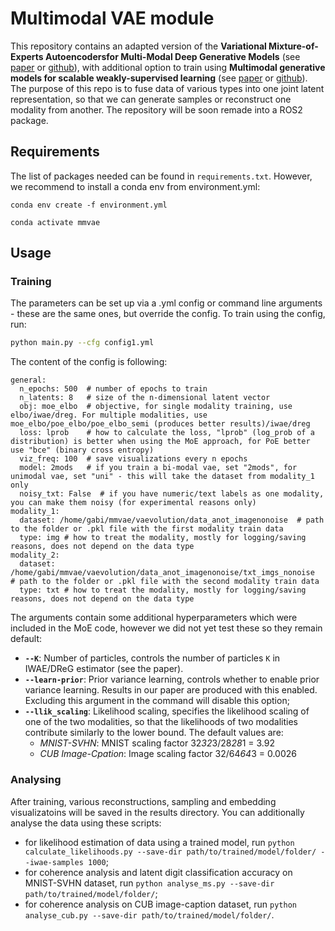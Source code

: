 # Multimodal VAE module
This repository contains an adapted version of the **Variational Mixture-of-Experts Autoencodersfor Multi-Modal Deep Generative Models** (see [paper](https://arxiv.org/pdf/1911.03393.pdf) or [github](https://github.com/iffsid/mmvae)), with additional option to train using **Multimodal generative models for scalable weakly-supervised learning** (see [paper](https://arxiv.org/pdf/1802.05335.pdf) or [github](https://github.com/mhw32/multimodal-vae-public)). The purpose of this repo is to fuse data of various types into one joint latent representation, so that we can generate samples or reconstruct one modality from another. The repository will be soon remade into a ROS2 package.

## Requirements
The list of packages needed can be found in `requirements.txt`. However, we recommend to install a conda env from environment.yml:


`conda env create -f environment.yml`

`conda activate mmvae`



## Usage

### Training

The parameters can be set up via a .yml config or command line arguments - these are the same ones, but override the config. To train using the config, run:


```bash
python main.py --cfg config1.yml

```


The content of the config is following:
```
general:
  n_epochs: 500  # number of epochs to train
  n_latents: 8   # size of the n-dimensional latent vector
  obj: moe_elbo  # objective, for single modality training, use elbo/iwae/dreg. For multiple modalities, use moe_elbo/poe_elbo/poe_elbo_semi (produces better results)/iwae/dreg
  loss: lprob    # how to calculate the loss, "lprob" (log_prob of a distribution) is better when using the MoE approach, for PoE better use "bce" (binary cross entropy)
  viz_freq: 100  # save visualizations every n epochs
  model: 2mods   # if you train a bi-modal vae, set "2mods", for unimodal vae, set "uni" - this will take the dataset from modality_1 only
  noisy_txt: False  # if you have numeric/text labels as one modality, you can make them noisy (for experimental reasons only)
modality_1:
  dataset: /home/gabi/mmvae/vaevolution/data_anot_imagenonoise  # path to the folder or .pkl file with the first modality train data
  type: img # how to treat the modality, mostly for logging/saving reasons, does not depend on the data type
modality_2:
  dataset: /home/gabi/mmvae/vaevolution/data_anot_imagenonoise/txt_imgs_nonoise  # path to the folder or .pkl file with the second modality train data
  type: txt # how to treat the modality, mostly for logging/saving reasons, does not depend on the data type
```

The arguments contain some additional hyperparameters which were included in the MoE code, however we did not yet test these so they remain default:

- **`--K`**: Number of particles, controls the number of particles `K` in IWAE/DReG estimator (see the paper).
- **`--learn-prior`**: Prior variance learning, controls whether to enable prior variance learning. Results in our paper are produced with this enabled. Excluding this argument in the command will disable this option;
- **`--llik_scaling`**: Likelihood scaling, specifies the likelihood scaling of one of the two modalities, so that the likelihoods of two modalities contribute similarly to the lower bound. The default values are: 
    - _MNIST-SVHN_: MNIST scaling factor 32*32*3/28*28*1 = 3.92
    - _CUB Image-Cpation_: Image scaling factor 32/64*64*3 = 0.0026


### Analysing
After training, various reconstructions, sampling and embedding visualizatoins will be saved in the results directory. You can additionally analyse the data using these scripts:

- for likelihood estimation of data using a trained model, run `python calculate_likelihoods.py --save-dir path/to/trained/model/folder/ --iwae-samples 1000`;
- for coherence analysis and latent digit classification accuracy on MNIST-SVHN dataset, run `python analyse_ms.py --save-dir path/to/trained/model/folder/`;
- for coherence analysis on CUB image-caption dataset, run `python analyse_cub.py --save-dir path/to/trained/model/folder/`.
